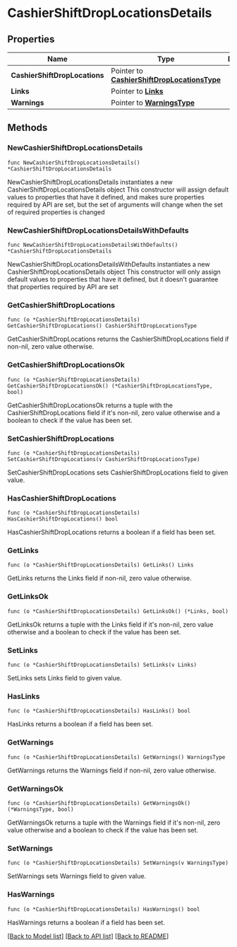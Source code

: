 # CashierShiftDropLocationsDetails

## Properties

Name | Type | Description | Notes
------------ | ------------- | ------------- | -------------
**CashierShiftDropLocations** | Pointer to [**CashierShiftDropLocationsType**](CashierShiftDropLocationsType.md) |  | [optional] 
**Links** | Pointer to [**Links**](Links.md) |  | [optional] 
**Warnings** | Pointer to [**WarningsType**](WarningsType.md) |  | [optional] 

## Methods

### NewCashierShiftDropLocationsDetails

`func NewCashierShiftDropLocationsDetails() *CashierShiftDropLocationsDetails`

NewCashierShiftDropLocationsDetails instantiates a new CashierShiftDropLocationsDetails object
This constructor will assign default values to properties that have it defined,
and makes sure properties required by API are set, but the set of arguments
will change when the set of required properties is changed

### NewCashierShiftDropLocationsDetailsWithDefaults

`func NewCashierShiftDropLocationsDetailsWithDefaults() *CashierShiftDropLocationsDetails`

NewCashierShiftDropLocationsDetailsWithDefaults instantiates a new CashierShiftDropLocationsDetails object
This constructor will only assign default values to properties that have it defined,
but it doesn't guarantee that properties required by API are set

### GetCashierShiftDropLocations

`func (o *CashierShiftDropLocationsDetails) GetCashierShiftDropLocations() CashierShiftDropLocationsType`

GetCashierShiftDropLocations returns the CashierShiftDropLocations field if non-nil, zero value otherwise.

### GetCashierShiftDropLocationsOk

`func (o *CashierShiftDropLocationsDetails) GetCashierShiftDropLocationsOk() (*CashierShiftDropLocationsType, bool)`

GetCashierShiftDropLocationsOk returns a tuple with the CashierShiftDropLocations field if it's non-nil, zero value otherwise
and a boolean to check if the value has been set.

### SetCashierShiftDropLocations

`func (o *CashierShiftDropLocationsDetails) SetCashierShiftDropLocations(v CashierShiftDropLocationsType)`

SetCashierShiftDropLocations sets CashierShiftDropLocations field to given value.

### HasCashierShiftDropLocations

`func (o *CashierShiftDropLocationsDetails) HasCashierShiftDropLocations() bool`

HasCashierShiftDropLocations returns a boolean if a field has been set.

### GetLinks

`func (o *CashierShiftDropLocationsDetails) GetLinks() Links`

GetLinks returns the Links field if non-nil, zero value otherwise.

### GetLinksOk

`func (o *CashierShiftDropLocationsDetails) GetLinksOk() (*Links, bool)`

GetLinksOk returns a tuple with the Links field if it's non-nil, zero value otherwise
and a boolean to check if the value has been set.

### SetLinks

`func (o *CashierShiftDropLocationsDetails) SetLinks(v Links)`

SetLinks sets Links field to given value.

### HasLinks

`func (o *CashierShiftDropLocationsDetails) HasLinks() bool`

HasLinks returns a boolean if a field has been set.

### GetWarnings

`func (o *CashierShiftDropLocationsDetails) GetWarnings() WarningsType`

GetWarnings returns the Warnings field if non-nil, zero value otherwise.

### GetWarningsOk

`func (o *CashierShiftDropLocationsDetails) GetWarningsOk() (*WarningsType, bool)`

GetWarningsOk returns a tuple with the Warnings field if it's non-nil, zero value otherwise
and a boolean to check if the value has been set.

### SetWarnings

`func (o *CashierShiftDropLocationsDetails) SetWarnings(v WarningsType)`

SetWarnings sets Warnings field to given value.

### HasWarnings

`func (o *CashierShiftDropLocationsDetails) HasWarnings() bool`

HasWarnings returns a boolean if a field has been set.


[[Back to Model list]](../README.md#documentation-for-models) [[Back to API list]](../README.md#documentation-for-api-endpoints) [[Back to README]](../README.md)


